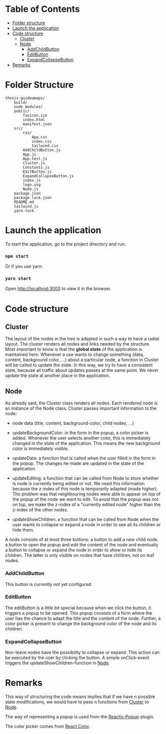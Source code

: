 # Table of Contents

- [Folder structure](#folder-structure)
- [Launch the application](#launch-the-application)
- [Code structure](#code-structure)
    - [Cluster](#cluster)
    - [Node](#node)
        - [AddChildButton](#addchildbutton)
        - [EditButton](#editbutton)
        - [ExpandCollapseButton](#expandcollapsebutton)
- [Remarks](#remarks) 


# Folder Structure

```
thesis-guideamaps/
    build/
    node_modules/
    public/
        favicon.ico
        index.html
        manifest.json
    src/
        css/
            App.css
            index.css
            tailwind.css
        AddChildButton.js
        App.js
        App.test.js
        Cluster.js
        Constants.js
        EditButton.js
        ExpandCollapseButton.js
        index.js
        logo.svg
        Node.js
    package.json
    package.lock.json
    README.md
    tailwind.js
    yarn.lock
```

# Launch the application

To start the application, go to the project directory and run:

### `npm start`

Or if you use yarn:

### `yarn start`

Open [http://localhost:3000](http://localhost:3000) to view it in the browser.

# Code structure

## Cluster

The layout of the nodes in the tree is adapted in such a way to have a radial layout.
The cluster renders all nodes and links needed by the structure.<br>
Most important to know is that the **global state** of the application is maintained here. Whenever a use wants to change
something (data, content, background color, ...) about a particular node, a function in Cluster will be called to update
the state. In this way, we try to have a consistent state, because all traffic about updates passes at the same point.
We never update the state at another place in the application.

## Node

As already said, the Cluster class renders all nodes. Each rendered node is an instance of the Node class. Cluster passes
important information to the node:

- node data (title, content, background-color, child nodes, ...)

- updateBackgroundColor: in the form in the popup, a color picker is added. Whenever the user selects another color, this
is immediately changed in the state of the application. This means the new background color is immediately visible.

- updateData: a function that is called when the user filled in the form in the popup. The changes he made are updated
in the state of the application.

- updateEditing: a function that can be called from Node to store whether is node is currently being edited or not.
We need this information because the z-index of this node is temporarily adapted (made higher). The problem was that 
neighbouring nodes were able to appear on top of the popup of the node we want to edit. To avoid that the popup was not 
on top, we make the z-index of a "currently edited node" higher than the z-index of the other nodes.

- updateShowChildren: a function that can be called from Node when the user wants to collapse or expand a node in order 
to see all its children or hide them.

A node consists of at most three buttons: a button to add a new child node, a button to open the popup and edit the content
of the node and eventually a button to collapse or expand the node in order to show or hide its children. The latter is
only visible on nodes that have children, not on leaf nodes.

### AddChildButton

This button is currently not yet configured.

### EditButton

The editButton is a little bit special because when we click the button, it triggers a popup to be opened. This popup
consists of a form where the user has the chance to adapt the title and the content of the node. Further, a color picker
is present to change the background color of the node and its children.

### ExpandCollapseButton

Non-leave nodes have the possibility to collapse or expand. This action can be executed by the user by clicking the button.
A simple onClick-event triggers the updateShowChildren-function in [Node](#Node).

# Remarks

This way of structuring the code means implies that if we have n possible state modifications, we would have to pass
n functions from [Cluster](#Cluster) to [Node](#node).

The way of representing a popup is used from the [Reactjs-Popup](https://react-popup.elazizi.com)-plugin.

The color picker comes from [React Color](http://casesandberg.github.io/react-color/).

